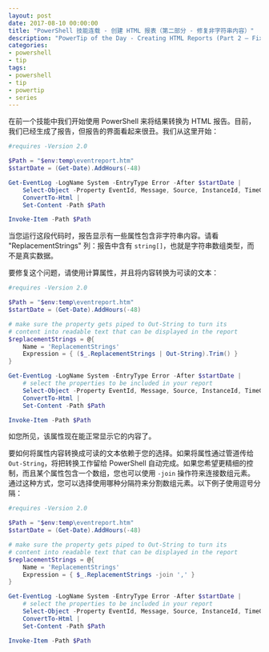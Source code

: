 ```yaml
---
layout: post
date: 2017-08-10 00:00:00
title: "PowerShell 技能连载 - 创建 HTML 报表（第二部分 - 修复非字符串内容）"
description: "PowerTip of the Day - Creating HTML Reports (Part 2 – Fixing Non-String Content)"
categories:
- powershell
- tip
tags:
- powershell
- tip
- powertip
- series
---
```

在前一个技能中我们开始使用 PowerShell 来将结果转换为 HTML 报告。目前，我们已经生成了报告，但报告的界面看起来很丑。我们从这里开始：

```powershell
#requires -Version 2.0

$Path = "$env:temp\eventreport.htm"
$startDate = (Get-Date).AddHours(-48)

Get-EventLog -LogName System -EntryType Error -After $startDate |
    Select-Object -Property EventId, Message, Source, InstanceId, TimeGenerated, ReplacementStrings, UserName |
    ConvertTo-Html |
    Set-Content -Path $Path

Invoke-Item -Path $Path
```

当您运行这段代码时，报告显示有一些属性包含非字符串内容。请看 "ReplacementStrings" 列：报告中含有 `string[]`，也就是字符串数组类型，而不是真实数据。

要修复这个问题，请使用计算属性，并且将内容转换为可读的文本：

```powershell
#requires -Version 2.0

$Path = "$env:temp\eventreport.htm"
$startDate = (Get-Date).AddHours(-48)

# make sure the property gets piped to Out-String to turn its
# content into readable text that can be displayed in the report
$replacementStrings = @{
    Name = 'ReplacementStrings'
    Expression = { ($_.ReplacementStrings | Out-String).Trim() }
}

Get-EventLog -LogName System -EntryType Error -After $startDate |
    # select the properties to be included in your report
    Select-Object -Property EventId, Message, Source, InstanceId, TimeGenerated, $ReplacementStrings, UserName |
    ConvertTo-Html |
    Set-Content -Path $Path

Invoke-Item -Path $Path
```

如您所见，该属性现在能正常显示它的内容了。

要如何将属性内容转换成可读的文本依赖于您的选择。如果将属性通过管道传给 `Out-String`，将把转换工作留给 PowerShell 自动完成。如果您希望更精细的控制，而且某个属性包含一个数组，您也可以使用 `-join` 操作符来连接数组元素。通过这种方式，您可以选择使用哪种分隔符来分割数组元素。以下例子使用逗号分隔：

```powershell
#requires -Version 2.0

$Path = "$env:temp\eventreport.htm"
$startDate = (Get-Date).AddHours(-48)

# make sure the property gets piped to Out-String to turn its
# content into readable text that can be displayed in the report
$replacementStrings = @{
    Name = 'ReplacementStrings'
    Expression = { $_.ReplacementStrings -join ',' }
}

Get-EventLog -LogName System -EntryType Error -After $startDate |
    # select the properties to be included in your report
    Select-Object -Property EventId, Message, Source, InstanceId, TimeGenerated, $ReplacementStrings, UserName |
    ConvertTo-Html |
    Set-Content -Path $Path

Invoke-Item -Path $Path
```
<!--本文国际来源：[Creating HTML Reports (Part 2 – Fixing Non-String Content)](http://community.idera.com/powershell/powertips/b/tips/posts/creating-html-reports-part-2-fixing-non-string-content)-->
